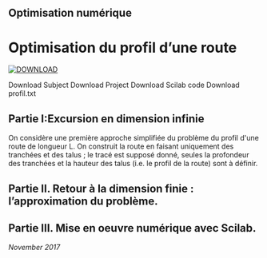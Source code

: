 ## Optimisation numérique
# Optimisation du profil d’une route

[![DOWNLOAD](https://img.shields.io/badge/Download-Project-green.svg)](https://github.com/kenn44/optimizing-the-profile-of-a-road/raw/master/projet.pdf)

Download Subject
Download Project
Download Scilab code
Download profil.txt

## Partie I:Excursion en dimension infinie

On considère une première approche simplifiée du problème du profil d'une route de longueur L. On construit la route en faisant uniquement des tranchées et des talus ; le tracé est supposé donné, seules la profondeur des tranchées et la hauteur des talus (i.e. le profil de la route) sont à définir.

## Partie II. Retour à la dimension finie : l’approximation du problème.

## Partie III. Mise en oeuvre numérique avec Scilab.

*November 2017*